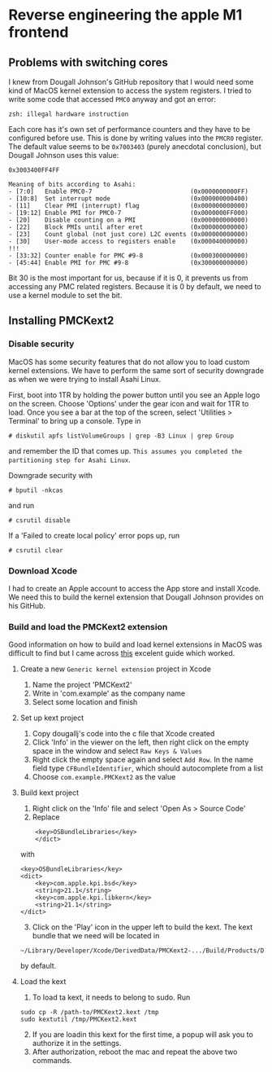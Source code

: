 # Reverse engineering the apple M1 frontend

## Problems with switching cores
I knew from Dougall Johnson's GitHub repository that I would need some kind of
MacOS kernel extension to access the system registers. I tried to write some
code that accessed `PMC0` anyway and got an error:
```
zsh: illegal hardware instruction
```
Each core has it's own set of performance counters and they have to be
configured before use. This is done by writing values into the `PMCR0` register.
The default value seems to be `0x7003403` (purely anecdotal conclusion), but
Dougall Johnson uses this value:
```
0x3003400FF4FF

Meaning of bits according to Asahi:
- [7:0]   Enable PMC0-7                           (0x0000000000FF)
- [10:8]  Set interrupt mode                      (0x000000000400)
- [11]    Clear PMI (interrupt) flag              (0x000000000000)
- [19:12] Enable PMI for PMC0-7                   (0x0000000FF000)
- [20]    Disable counting on a PMI               (0x000000000000)
- [22]    Block PMIs until after eret             (0x000000000000)
- [23]    Count global (not just core) L2C events (0x000000000000)
- [30]    User-mode access to registers enable    (0x000040000000)  !!!
- [33:32] Counter enable for PMC #9-8             (0x000300000000)
- [45:44] Enable PMI for PMC #9-8                 (0x300000000000)
```

Bit 30 is the most important for us, because if it is 0, it prevents us from
accessing any PMC related registers. Because it is 0 by default, we need to 
use a kernel module to set the bit.

## Installing PMCKext2
### Disable security
MacOS has some security features that do not allow you to load custom kernel 
extensions. We have to perform the same sort of security downgrade as when we 
were trying to install Asahi Linux.

First, boot into 1TR by holding the power button until you see an Apple logo on
the screen. Choose 'Options' under the gear icon and wait for 1TR to load. Once
you see a bar at the top of the screen, select 'Utilities > Terminal' to bring
up a console. Type in
```
# diskutil apfs listVolumeGroups | grep -B3 Linux | grep Group
```
and remember the ID that comes up. `This assumes you completed the partitioning
step for Asahi Linux`.

Downgrade security with
```
# bputil -nkcas
```
and run
```
# csrutil disable
```
If a 'Failed to create local policy' error pops up, run
```
# csrutil clear
```

### Download Xcode
I had to create an Apple account to access the App store and install Xcode. We 
need this to build the kernel extension that Dougall Johnson provides on his 
GitHub.

### Build and load the PMCKext2 extension
Good information on how to build and load kernel extensions in MacOS was 
difficult to find but I came across [this](Library/Developer/Xcode/DerivedData/PMCKext2-eglkrzbygupxewfbausorolyjblh/Build/Products/Debug/PMCKext2.kext) excelent guide which worked.
1. Create a new `Generic kernel extension` project in Xcode
    1. Name the project 'PMCKext2'
    2. Write in 'com.example' as the company name
    3. Select some location and finish

2. Set up kext project
    1. Copy dougallj's code into the c file that Xcode created
    2. Click 'Info' in the viewer on the left, then right click on the empty 
    space in the window and select `Raw Keys & Values`
    3. Right click the empty space again and select `Add Row`. In the name field
    type `CFBundleIdentifier`, which should autocomplete from a list
    4. Choose `com.example.PMCKext2` as the value

3. Build kext project
    1. Right click on the 'Info' file and select 'Open As > Source Code'
    2. Replace
    ```
        <key>OSBundleLibraries</key>
	    </dict>
    ```
    with
    ```
    <key>OSBundleLibraries</key>
	<dict>
		<key>com.apple.kpi.bsd</key>
		<string>21.1</string>
		<key>com.apple.kpi.libkern</key>
		<string>21.1</string>
	</dict>
    ```
    3. Click on the 'Play' icon in the upper left to build the kext. The kext
    bundle that we need will be located in
    ```
    ~/Library/Developer/Xcode/DerivedData/PMCKext2-.../Build/Products/Debug/PMCKext2.kext
    ```
    by default.

4. Load the kext
    1. To load ta kext, it needs to belong to sudo. Run
    ```
    sudo cp -R /path-to/PMCKext2.kext /tmp
    sudo kextutil /tmp/PMCKext2.kext
    ```
    2. If you are loadin this kext for the first time, a popup will ask you to
    authorize it in the settings.
    3. After authorization, reboot the mac and repeat the above two commands.

